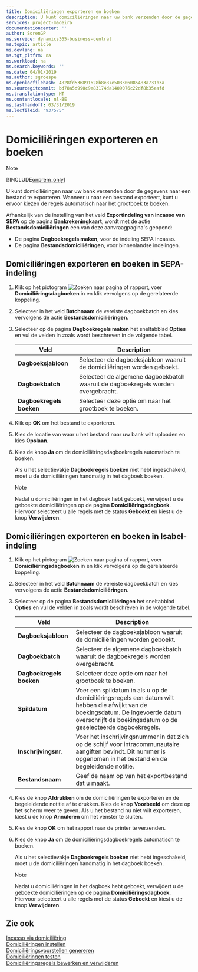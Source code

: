 ```yaml
---
title: Domiciliëringen exporteren en boeken
description: U kunt domiciliëringen naar uw bank verzenden door de gegevens naar een bestand te exporteren. Wanneer u naar een bestand exporteert, kunt u ervoor kiezen de regels automatisch naar het grootboek te boeken.
services: project-madeira
documentationcenter: ''
author: SorenGP
ms.service: dynamics365-business-central
ms.topic: article
ms.devlang: na
ms.tgt_pltfrm: na
ms.workload: na
ms.search.keywords: ''
ms.date: 04/01/2019
ms.author: sgroespe
ms.openlocfilehash: 4828fd536891628b8e87e503306085483a731b3a
ms.sourcegitcommit: bd78a5d990c9e83174da1409076c22df8b35eafd
ms.translationtype: HT
ms.contentlocale: nl-BE
ms.lasthandoff: 03/31/2019
ms.locfileid: "937575"
---
```

# <a name="export-and-post-domiciliations"></a>Domiciliëringen exporteren en boeken
> [!Note]
> [!INCLUDE[onprem_only](../../includes/onprem_only_md.md)]

U kunt domiciliëringen naar uw bank verzenden door de gegevens naar een bestand te exporteren. Wanneer u naar een bestand exporteert, kunt u ervoor kiezen de regels automatisch naar het grootboek te boeken.  

Afhankelijk van de instelling van het veld **Exportindeling van incasso van SEPA** op de pagina **Bankrekeningkaart**, wordt met de actie **Bestandsdomiciliëringen** een van deze aanvraagpagina's geopend:  

- De pagina **Dagboekregels maken**, voor de indeling SEPA Incasso.  
- De pagina **Bestandsdomiciliëringen**, voor binnenlandse indelingen.  

## <a name="to-export-and-post-domiciliations-in-sepa-format"></a>Domiciliëringen exporteren en boeken in SEPA-indeling  

1.  Klik op het pictogram ![Zoeken naar pagina of rapport](../../media/ui-search/search_small.png "pictogram Zoeken naar pagina of rapport"), voer **Domiciliëringsdagboeken** in en klik vervolgens op de gerelateerde koppeling.  
2.  Selecteer in het veld **Batchnaam** de vereiste dagboekbatch en kies vervolgens de actie **Bestandsdomiciliëringen**.  
3.  Selecteer op de pagina **Dagboekregels maken** het sneltabblad **Opties** en vul de velden in zoals wordt beschreven in de volgende tabel.  

    |Veld|Description|  
    |---------------------------------|---------------------------------------|  
    |**Dagboeksjabloon**|Selecteer de dagboeksjabloon waaruit de domiciliëringen worden geboekt.|  
    |**Dagboekbatch**|Selecteer de algemene dagboekbatch waaruit de dagboekregels worden overgebracht.|  
    |**Dagboekregels boeken**|Selecteer deze optie om naar het grootboek te boeken.|  

4.  Klik op **OK** om het bestand te exporteren.  
5.  Kies de locatie van waar u het bestand naar uw bank wilt uploaden en kies **Opslaan**.  
6.  Kies de knop **Ja** om de domiciliëringsdagboekregels automatisch te boeken.  

    Als u het selectievakje **Dagboekregels boeken** niet hebt ingeschakeld, moet u de domiciliëringen handmatig in het dagboek boeken.  

    > [!NOTE]  
    >  Nadat u domiciliëringen in het dagboek hebt geboekt, verwijdert u de geboekte domiciliëringen op de pagina **Domiciliëringsdagboek**. Hiervoor selecteert u alle regels met de status **Geboekt** en kiest u de knop **Verwijderen**.  

## <a name="to-export-and-post-domiciliations-in-isabel-format"></a>Domiciliëringen exporteren en boeken in Isabel-indeling  

1.  Klik op het pictogram ![Zoeken naar pagina of rapport](../../media/ui-search/search_small.png "pictogram Zoeken naar pagina of rapport"), voer **Domiciliëringsdagboeken** in en klik vervolgens op de gerelateerde koppeling.  
2.  Selecteer in het veld **Batchnaam** de vereiste dagboekbatch en kies vervolgens de actie **Bestandsdomiciliëringen**.  
3.  Selecteer op de pagina **Bestandsdomiciliëringen** het sneltabblad **Opties** en vul de velden in zoals wordt beschreven in de volgende tabel.  

    |Veld|Description|  
    |---------------------------------|---------------------------------------|  
    |**Dagboeksjabloon**|Selecteer de dagboeksjabloon waaruit de domiciliëringen worden geboekt.|  
    |**Dagboekbatch**|Selecteer de algemene dagboekbatch waaruit de dagboekregels worden overgebracht.|  
    |**Dagboekregels boeken**|Selecteer deze optie om naar het grootboek te boeken.|  
    |**Spildatum**|Voer een spildatum in als u op de domiciliëringsregels een datum wilt hebben die afwijkt van de boekingsdatum. De ingevoerde datum overschrijft de boekingsdatum op de geselecteerde dagboekregels.|  
    |**Inschrijvingsnr.**|Voer het inschrijvingsnummer in dat zich op de schijf voor intracommunautaire aangiften bevindt. Dit nummer is opgenomen in het bestand en de begeleidende notitie.|  
    |**Bestandsnaam**|Geef de naam op van het exportbestand dat u maakt.|  

4.  Kies de knop **Afdrukken** om de domiciliëringen te exporteren en de begeleidende notitie af te drukken. Kies de knop **Voorbeeld** om deze op het scherm weer te geven. Als u het bestand nu niet wilt exporteren, kiest u de knop **Annuleren** om het venster te sluiten.  
5.  Kies de knop **OK** om het rapport naar de printer te verzenden.  
6.  Kies de knop **Ja** om de domiciliëringsdagboekregels automatisch te boeken.  

    Als u het selectievakje **Dagboekregels boeken** niet hebt ingeschakeld, moet u de domiciliëringen handmatig in het dagboek boeken.  

    > [!NOTE]  
    >  Nadat u domiciliëringen in het dagboek hebt geboekt, verwijdert u de geboekte domiciliëringen op de pagina **Domiciliëringsdagboek**. Hiervoor selecteert u alle regels met de status **Geboekt** en kiest u de knop **Verwijderen**.  

## <a name="see-also"></a>Zie ook  
 [Incasso via domiciliëring](direct-debit-using-domiciliation.md)   
 [Domiciliëringen instellen](how-to-set-up-domiciliations.md)   
 [Domiciliëringsvoorstellen genereren](how-to-generate-domiciliation-suggestions.md)   
 [Domiciliëringen testen](how-to-test-domiciliations.md)   
 [Domiciliëringsregels bewerken en verwijderen](how-to-edit-and-delete-domiciliation-lines.md)
